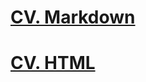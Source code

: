 # [CV. Markdown](https://AleksandrYermolaev.github.io/rsschool-cv/cv)
# [CV. HTML](https://AleksandrYermolaev.github.io/my-cv/)
